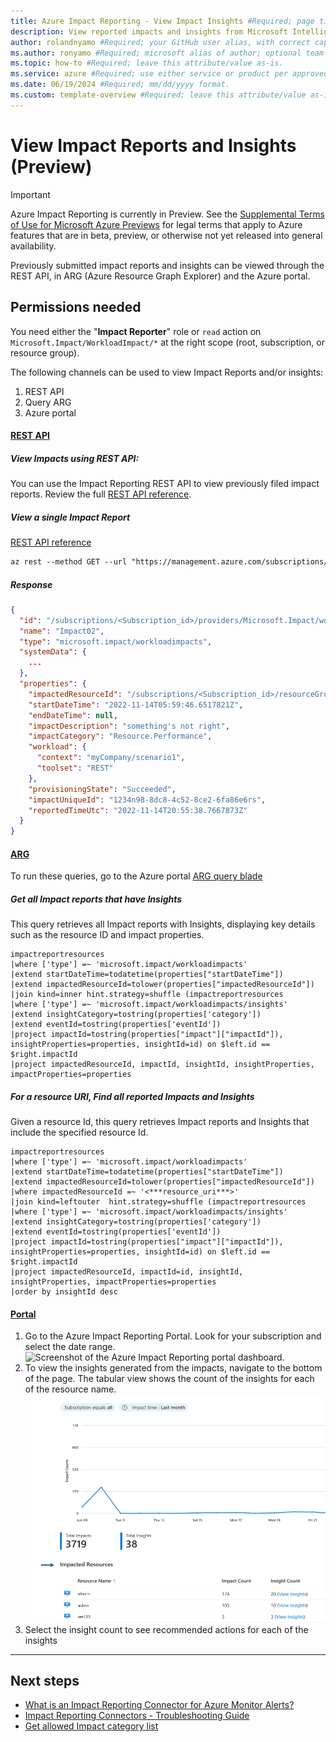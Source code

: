 ```yaml
---
title: Azure Impact Reporting - View Impact Insights #Required; page title is displayed in search results. Include the brand.
description: View reported impacts and insights from Microsoft Intelligence Systems. #Required; article description that is displayed in search results. 
author: rolandnyamo #Required; your GitHub user alias, with correct capitalization.
ms.author: ronyamo #Required; microsoft alias of author; optional team alias.
ms.topic: how-to #Required; leave this attribute/value as-is.
ms.service: azure #Required; use either service or product per approved list. 
ms.date: 06/19/2024 #Required; mm/dd/yyyy format.
ms.custom: template-overview #Required; leave this attribute/value as-is.
---
```


# View Impact Reports and Insights (Preview)
> [!IMPORTANT]
> Azure Impact Reporting is currently in Preview. See the [Supplemental Terms of Use for Microsoft Azure Previews](https://azure.microsoft.com/support/legal/preview-supplemental-terms/) for legal terms that apply to Azure features that are in beta, preview, or otherwise not yet released into general availability.

Previously submitted impact reports and insights can be viewed through the REST API, in ARG (Azure Resource Graph Explorer) and the Azure portal.

## Permissions needed
You need either the "**Impact Reporter**" role or `read` action on `Microsoft.Impact/WorkloadImpact/*` at the right scope (root, subscription, or resource group).

The following channels can be used to view Impact Reports and/or insights: 
1. REST API
2. Query ARG 
3. Azure portal 


#### [REST API](#tab/restapi/)
##### View Impacts using REST API: 
You can use the Impact Reporting REST API to view previously filed impact reports.
Review the full [REST API reference](https://aka.ms/ImpactRP/APIDocs).

##### View a single Impact Report

[REST API reference](https://aka.ms/ImpactRP/APIDocs)

```rest
az rest --method GET --url "https://management.azure.com/subscriptions/<Subscription_id>/providers/Microsoft.Impact/workloadImpacts/<impact_name>?api-version=2022-11-01-preview" 
```

##### Response

```json
{
  "id": "/subscriptions/<Subscription_id>/providers/Microsoft.Impact/workloadImpacts/Impact02",
  "name": "Impact02",
  "type": "microsoft.impact/workloadimpacts",
  "systemData": {
    ...
  },
  "properties": {
    "impactedResourceId": "/subscriptions/<Subscription_id>/resourceGroups/<rg-name>/providers/Microsoft.Compute/virtualMachines/<vm-name>",
    "startDateTime": "2022-11-14T05:59:46.6517821Z",
    "endDateTime": null,
    "impactDescription": "something's not right",
    "impactCategory": "Resource.Performance",
    "workload": {
      "context": "myCompany/scenario1",
      "toolset": "REST"
    },
    "provisioningState": "Succeeded",
    "impactUniqueId": "1234n98-8dc8-4c52-8ce2-6fa86e6rs",
    "reportedTimeUtc": "2022-11-14T20:55:38.7667873Z"
  }
}
```

#### [ARG](#tab/arg/)
To run these queries, go to the Azure portal [ARG query blade](https://portal.azure.com/#view/HubsExtension/ArgQueryBlade)

##### Get all Impact reports that have Insights

This query retrieves all Impact reports with Insights, displaying key details such as the resource ID and impact properties.

```kql
impactreportresources 
|where ['type'] =~ 'microsoft.impact/workloadimpacts'
|extend startDateTime=todatetime(properties["startDateTime"])
|extend impactedResourceId=tolower(properties["impactedResourceId"])
|join kind=inner hint.strategy=shuffle (impactreportresources
|where ['type'] =~ 'microsoft.impact/workloadimpacts/insights'
|extend insightCategory=tostring(properties['category'])
|extend eventId=tostring(properties['eventId'])
|project impactId=tostring(properties["impact"]["impactId"]), insightProperties=properties, insightId=id) on $left.id == $right.impactId
|project impactedResourceId, impactId, insightId, insightProperties, impactProperties=properties
```

##### For a resource URI, Find all reported Impacts and Insights

Given a resource Id, this query retrieves Impact reports and Insights that include the specified resource Id.

```kql
impactreportresources 
|where ['type'] =~ 'microsoft.impact/workloadimpacts'
|extend startDateTime=todatetime(properties["startDateTime"])
|extend impactedResourceId=tolower(properties["impactedResourceId"])
|where impactedResourceId =~ '<***resource_uri***>'
|join kind=leftouter  hint.strategy=shuffle (impactreportresources
|where ['type'] =~ 'microsoft.impact/workloadimpacts/insights'
|extend insightCategory=tostring(properties['category'])
|extend eventId=tostring(properties['eventId'])
|project impactId=tostring(properties["impact"]["impactId"]), insightProperties=properties, insightId=id) on $left.id == $right.impactId
|project impactedResourceId, impactId=id, insightId, insightProperties, impactProperties=properties
|order by insightId desc
```

#### [Portal](#tab/portal/)
1. Go to the Azure Impact Reporting Portal. Look for your subscription and select the date range. 
    ![Screenshot of the Azure Impact Reporting portal dashboard.](images/impact-reporting-portal.png.png) 
2. To view the insights generated from the impacts, navigate to the bottom of the page. The tabular view shows the count of the insights for each of the resource name. 
    ![Screenshot of Impact insights on the Azure portal.](images/insights.png)
3. Select the insight count to see recommended actions for each of the insights

---

## Next steps
* [What is an Impact Reporting Connector for Azure Monitor Alerts?](azure-monitor-connector.md)
* [Impact Reporting Connectors - Troubleshooting Guide](connectors-troubleshooting-guide.md)
* [Get allowed Impact category list](view-impact-categories.md)